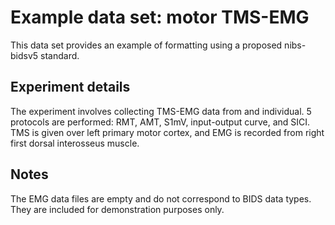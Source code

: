 # Example data set: motor TMS-EMG

This data set provides an example of formatting using a proposed nibs-bidsv5 standard.

## Experiment details
The experiment involves collecting TMS-EMG data from and individual.
5 protocols are performed: RMT, AMT, S1mV, input-output curve, and SICI.
TMS is given over left primary motor cortex, and EMG is recorded from right first dorsal interosseus muscle.

## Notes
The EMG data files are empty and do not correspond to BIDS data types.
They are included for demonstration purposes only.

